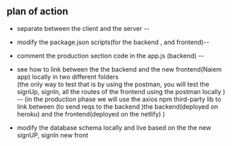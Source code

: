 ## plan of action

- separate between the client and the server --

- modify the package.json scripts(for the backend , and frontend)--

- comment the production section code in the app.js (backend) --

- see how to link between the the backend and the new frontend(Naiem app) locally
  in two different folders  
  (the only way to test that is by using the postman, you will test the signUp, signIn, all the routes of the frontend using the postman locally ) --
  (in the production phase we will use the axios npm third-party lib to link between (to send reqs to the backend )the backend(deployed on heroku) and the frontend(deployed on the netlify) )

- modify the database schema locally and live based on the the new signUP, signIn new front
